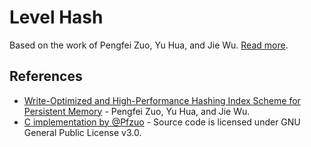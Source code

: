 # Level Hash

Based on the work of Pengfei Zuo, Yu Hua, and Jie
Wu. [Read more](https://csyhua.github.io/csyhua/hua-tos2019.pdf).

## References

- [Write-Optimized and High-Performance Hashing Index Scheme for Persistent
  Memory](https://csyhua.github.io/csyhua/hua-tos2019.pdf) - Pengfei Zuo, Yu Hua, and Jie
  Wu.
- [C implementation by @Pfzuo](https://github.com/Pfzuo/Level-Hashing) - Source code is licensed
  under GNU General Public License v3.0.
